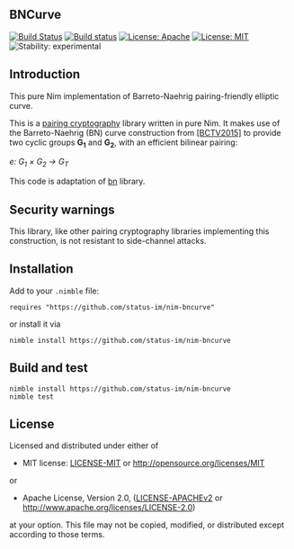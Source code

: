 ## BNCurve
[![Build Status](https://travis-ci.org/status-im/nim-bncurve.svg?branch=master)](https://travis-ci.org/status-im/nim-bncurve)
[![Build status](https://ci.appveyor.com/api/projects/status/hvv14l9v31mksam6/branch/master?svg=true)](https://ci.appveyor.com/project/nimbus/nim-bncurve/branch/master)
[![License: Apache](https://img.shields.io/badge/License-Apache%202.0-blue.svg)](https://opensource.org/licenses/Apache-2.0)
[![License: MIT](https://img.shields.io/badge/License-MIT-blue.svg)](https://opensource.org/licenses/MIT)
![Stability: experimental](https://img.shields.io/badge/stability-experimental-orange.svg)

## Introduction
This pure Nim implementation of Barreto-Naehrig pairing-friendly elliptic curve.

This is a [pairing cryptography](https://en.wikipedia.org/wiki/Pairing-based_cryptography) library written in pure Nim. It makes use of the Barreto-Naehrig (BN) curve construction from [[BCTV2015]](https://eprint.iacr.org/2013/879.pdf) to provide two cyclic groups **G<sub>1</sub>** and **G<sub>2</sub>**, with an efficient bilinear pairing:

*e: G<sub>1</sub> × G<sub>2</sub> → G<sub>T</sub>*

This code is adaptation of [bn](https://github.com/zcash-hackworks/bn) library.

## Security warnings

This library, like other pairing cryptography libraries implementing this construction, is not resistant to side-channel attacks.

## Installation

Add to your `.nimble` file:
```
requires "https://github.com/status-im/nim-bncurve"
```

or install it via
```
nimble install https://github.com/status-im/nim-bncurve
```

## Build and test

```
nimble install https://github.com/status-im/nim-bncurve
nimble test
```

## License

Licensed and distributed under either of

* MIT license: [LICENSE-MIT](LICENSE-MIT) or http://opensource.org/licenses/MIT

or

* Apache License, Version 2.0, ([LICENSE-APACHEv2](LICENSE-APACHEv2) or http://www.apache.org/licenses/LICENSE-2.0)

at your option. This file may not be copied, modified, or distributed except according to those terms.
